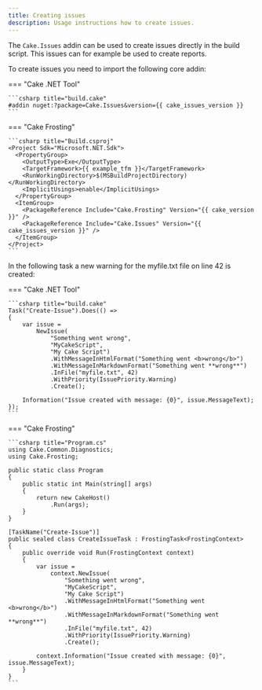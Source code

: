```yaml
---
title: Creating issues
description: Usage instructions how to create issues.
---
```


The `Cake.Issues` addin can be used to create issues directly in the build script.
This issues can for example be used to create reports.

To create issues you need to import the following core addin:

=== "Cake .NET Tool"

    ```csharp title="build.cake"
    #addin nuget:?package=Cake.Issues&version={{ cake_issues_version }}
    ```

=== "Cake Frosting"

    ```csharp title="Build.csproj"
    <Project Sdk="Microsoft.NET.Sdk">
      <PropertyGroup>
        <OutputType>Exe</OutputType>
        <TargetFramework>{{ example_tfm }}</TargetFramework>
        <RunWorkingDirectory>$(MSBuildProjectDirectory)</RunWorkingDirectory>
        <ImplicitUsings>enable</ImplicitUsings>
      </PropertyGroup>
      <ItemGroup>
        <PackageReference Include="Cake.Frosting" Version="{{ cake_version }}" />
        <PackageReference Include="Cake.Issues" Version="{{ cake_issues_version }}" />
      </ItemGroup>
    </Project>
    ```

In the following task a new warning for the myfile.txt file on line 42 is created:

=== "Cake .NET Tool"

    ```csharp title="build.cake"
    Task("Create-Issue").Does(() =>
    {
        var issue =
            NewIssue(
                "Something went wrong",
                "MyCakeScript",
                "My Cake Script")
                .WithMessageInHtmlFormat("Something went <b>wrong</b>")
                .WithMessageInMarkdownFormat("Something went **wrong**")
                .InFile("myfile.txt", 42)
                .WithPriority(IssuePriority.Warning)
                .Create();
    
        Information("Issue created with message: {0}", issue.MessageText);
    });
    ```

=== "Cake Frosting"

    ```csharp title="Program.cs"
    using Cake.Common.Diagnostics;
    using Cake.Frosting;

    public static class Program
    {
        public static int Main(string[] args)
        {
            return new CakeHost()
                .Run(args);
        }
    }

    [TaskName("Create-Issue")]
    public sealed class CreateIssueTask : FrostingTask<FrostingContext>
    {
        public override void Run(FrostingContext context)
        {
            var issue =
                context.NewIssue(
                    "Something went wrong",
                    "MyCakeScript",
                    "My Cake Script")
                    .WithMessageInHtmlFormat("Something went <b>wrong</b>")
                    .WithMessageInMarkdownFormat("Something went **wrong**")
                    .InFile("myfile.txt", 42)
                    .WithPriority(IssuePriority.Warning)
                    .Create();
        
            context.Information("Issue created with message: {0}", issue.MessageText);
        }
    }
    ```
